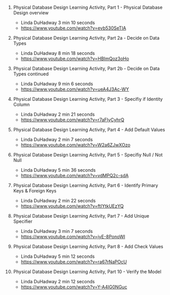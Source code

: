 1. Physical Database Design Learning Activity, Part 1 - Physical Database Design overview
    - Linda DuHadway 3 min 10 seconds
    - https://www.youtube.com/watch?v=evb530SeTIA

2. Physical Database Design Learning Activity, Part 2a - Decide on Data Types
    - Linda DuHadway 8 min 18 seconds
    - https://www.youtube.com/watch?v=HBImQoz3oHo

3. Physical Database Design Learning Activity, Part 2b - Decide on Data Types continued
    - Linda DuHadway 9 min 6 seconds
    - https://www.youtube.com/watch?v=ueA4J3Ac-WY

4. Physical Database Design Learning Activity, Part 3 - Specifiy if Identity Column
    - Linda DuHadway 2 min 21 seconds
    - https://www.youtube.com/watch?v=r7aFIyCyhrQ

5. Physical Database Design Learning Activity, Part 4 - Add Default Values
    - Linda DuHadway 2 min 7 seconds
    - https://www.youtube.com/watch?v=W2a6ZJwXOzo

6. Physical Database Design Learning Activity, Part 5 - Specifiy Null / Not Null
    - Linda DuHadway 5 min 36 seconds
    - https://www.youtube.com/watch?v=vdMPQ2c-sdA

7. Physical Database Design Learning Activity, Part 6 - Identify Primary Keys & Foreign Keys
    - Linda DuHadway 2 min 22 seconds
    - https://www.youtube.com/watch?v=ftIYtkUEzYQ

8. Physical Database Design Learning Activity, Part 7 - Add Unique Specifier
    - Linda DuHadway 3 min 7 seconds
    - https://www.youtube.com/watch?v=jyE-8PonoWI

9. Physical Database Design Learning Activity, Part 8 - Add Check Values
    - Linda DuHadway 5 min 12 seconds
    - https://www.youtube.com/watch?v=ra67rNaPOcU

10. Physical Database Design Learning Activity, Part 10 - Verify the Model
    - Linda DuHadway 2 min 12 seconds
    - https://www.youtube.com/watch?v=Y-A4IG0NGuc
